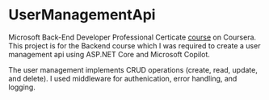 # UserManagementApi
Microsoft Back-End Developer Professional Certicate [course](https://www.coursera.org/professional-certificates/microsoft-back-end-developer) on Coursera. This project is for the Backend course which I was required to create a user management api using ASP.NET Core and Microsoft Copilot. 

The user management implements CRUD operations (create, read, update, and delete). I used middleware for authenication, error handling, and logging.